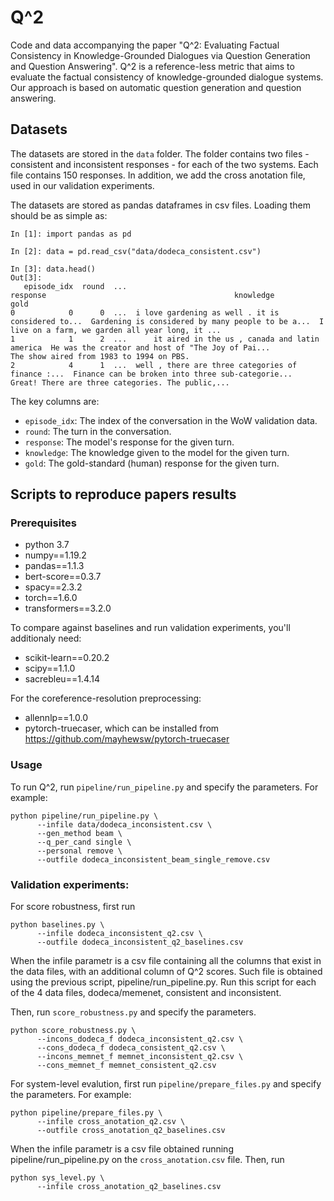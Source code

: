# Q^2

Code and data accompanying the paper "Q^2: Evaluating Factual Consistency in Knowledge-Grounded Dialogues via Question Generation and Question Answering".
Q^2 is a reference-less metric that aims to evaluate the factual consistency of knowledge-grounded dialogue systems.
Our approach is based on automatic question generation and question answering.

## Datasets

The datasets are stored in the `data` folder. 
The folder contains two files - consistent and inconsistent responses - for each of the two systems. Each file contains 150 responses.
In addition, we add the cross anotation file, used in our validation experiments.

The datasets are stored as pandas dataframes in csv files. Loading them should be as simple as:

```
In [1]: import pandas as pd

In [2]: data = pd.read_csv("data/dodeca_consistent.csv")

In [3]: data.head()
Out[3]:
   episode_idx  round  ...                                           response                                          knowledge                                               gold
0            0      0  ...  i love gardening as well . it is considered to...  Gardening is considered by many people to be a...  I live on a farm, we garden all year long, it ...
1            1      2  ...      it aired in the us , canada and latin america  He was the creator and host of "The Joy of Pai...           The show aired from 1983 to 1994 on PBS.
2            4      1  ...  well , there are three categories of finance :...  Finance can be broken into three sub-categorie...  Great! There are three categories. The public,...

```

The key columns are:
- `episode_idx`: The index of the conversation in the WoW validation data.
- `round`: The turn in the conversation.
- `response`: The model's response for the given turn.
- `knowledge`: The knowledge given to the model for the given turn.
- `gold`: The gold-standard (human) response for the given turn.

## Scripts to reproduce papers results

### Prerequisites
* python 3.7
* numpy==1.19.2
* pandas==1.1.3
* bert-score==0.3.7
* spacy==2.3.2
* torch==1.6.0
* transformers==3.2.0

To compare against baselines and run validation experiments, you'll additionaly need:
* scikit-learn==0.20.2
* scipy==1.1.0
* sacrebleu==1.4.14

For the coreference-resolution preprocessing:
* allennlp==1.0.0
* pytorch-truecaser, which can be installed from https://github.com/mayhewsw/pytorch-truecaser


### Usage
To run Q^2, run `pipeline/run_pipeline.py` and specify the parameters. 
For example:
```
python pipeline/run_pipeline.py \
      --infile data/dodeca_inconsistent.csv \
      --gen_method beam \
      --q_per_cand single \
      --personal remove \
      --outfile dodeca_inconsistent_beam_single_remove.csv
```

### Validation experiments:

For score robustness, first run 
```
python baselines.py \
      --infile dodeca_inconsistent_q2.csv \
      --outfile dodeca_inconsistent_q2_baselines.csv
```

When the infile parametr is a csv file containing all the columns that exist in the data files, with an additional column of Q^2 scores. 
Such file is obtained using the previous script, pipeline/run_pipeline.py.
Run this script for each of the 4 data files, dodeca/memenet, consistent and inconsistent.

Then, run `score_robustness.py` and specify the parameters.
```
python score_robustness.py \
      --incons_dodeca_f dodeca_inconsistent_q2.csv \
      --cons_dodeca_f dodeca_consistent_q2.csv \
	  --incons_memnet_f memnet_inconsistent_q2.csv \
      --cons_memnet_f memnet_consistent_q2.csv
```

For system-level evalution, first run `pipeline/prepare_files.py` and specify the parameters. For example:
```
python pipeline/prepare_files.py \
      --infile cross_anotation_q2.csv \
      --outfile cross_anotation_q2_baselines.csv
```

When the infile parametr is a csv file obtained running pipeline/run_pipeline.py on the `cross_anotation.csv` file.
Then, run
```
python sys_level.py \
      --infile cross_anotation_q2_baselines.csv
```


